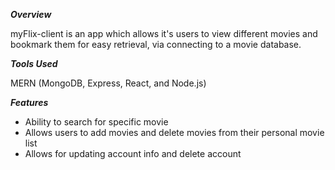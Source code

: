 **_Overview_**

myFlix-client is an app which allows it's users to view different movies and bookmark them for easy retrieval, via connecting to a movie database.

**_Tools Used_**

MERN (MongoDB, Express, React, and Node.js)

**_Features_**

- Ability to search for specific movie
- Allows users to add movies and delete movies from their personal movie list
- Allows for updating account info and delete account
